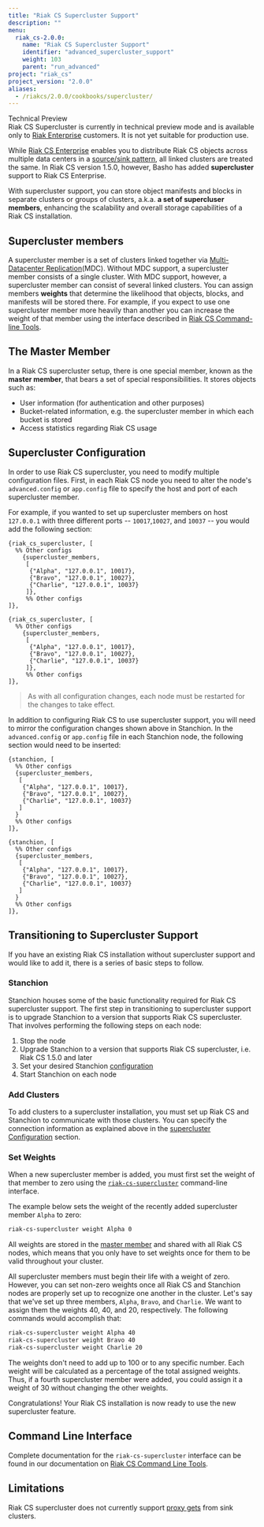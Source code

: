 ```yaml
---
title: "Riak CS Supercluster Support"
description: ""
menu:
  riak_cs-2.0.0:
    name: "Riak CS Supercluster Support"
    identifier: "advanced_supercluster_support"
    weight: 103
    parent: "run_advanced"
project: "riak_cs"
project_version: "2.0.0"
aliases:
  - /riakcs/2.0.0/cookbooks/supercluster/
---
```


<div class="note">
<div class="title">Technical Preview</div>
Riak CS Supercluster is currently in technical preview mode and is
available only to <a href="http://basho.com/riak-enterprise/">Riak
Enterprise</a> customers. It is not yet suitable for production use.
</div>

While [Riak CS Enterprise](http://basho.com/riak-enterprise) enables
you to distribute Riak CS objects across multiple data centers in a
[source/sink pattern](/riak/kv/2.1.3/using/reference/v3-multi-datacenter/architecture), all linked clusters are treated the same. In Riak CS version 1.5.0, however, Basho has added **supercluster** support to Riak CS Enterprise.

With supercluster support, you can store object manifests and blocks in
separate clusters or groups of clusters, a.k.a. **a set of supercluser members**, enhancing the scalability and overall storage capabilities of a Riak CS installation.

## Supercluster members

A supercluster member is a set of clusters linked together via [Multi-Datacenter Replication](/riak/kv/2.1.3/using/reference/v3-multi-datacenter/architecture)\(MDC).
Without MDC support, a supercluster member consists of a single cluster. With MDC support, however, a supercluster member can consist of several linked clusters. You can assign members **weights** that determine the likelihood that objects, blocks, and manifests will be stored there. For example, if you expect to use one supercluster member more heavily than another you can increase the weight of that member using the interface described in [Riak CS Command-line Tools](/riak/cs/2.0.0/cookbooks/command-line-tools).

## The Master Member

In a Riak CS supercluster setup, there is one special member, known as the
**master member**, that bears a set of special responsibilities. It stores
objects such as:

* User information (for authentication and other purposes)
* Bucket-related information, e.g. the supercluster member in which each bucket is
  stored
* Access statistics regarding Riak CS usage

## Supercluster Configuration

In order to use Riak CS supercluster, you need to modify multiple configuration
files. First, in each Riak CS node you need to alter the node's
`advanced.config` or `app.config` file to specify the host and port of each supercluster member.

For example, if you wanted to set up supercluster members on host `127.0.0.1` with three different ports -- `10017`,`10027`, and `10037` -- you would add the following section:

```advancedconfig
{riak_cs_supercluster, [
  %% Other configs
    {supercluster_members,
     [
      {"Alpha", "127.0.0.1", 10017},
      {"Bravo", "127.0.0.1", 10027},
      {"Charlie", "127.0.0.1", 10037}
     ]},
     %% Other configs
]},
```
```appconfig
{riak_cs_supercluster, [
  %% Other configs
    {supercluster_members,
     [
      {"Alpha", "127.0.0.1", 10017},
      {"Bravo", "127.0.0.1", 10027},
      {"Charlie", "127.0.0.1", 10037}
     ]},
     %% Other configs
]},
```

>As with all configuration changes, each node must be restarted for the
changes to take effect.

In addition to configuring Riak CS to use supercluster support, you will need to mirror the configuration changes shown above in Stanchion. In the
`advanced.config` or `app.config` file in each Stanchion node, the following
section would need to be inserted:

```advancedconfig
{stanchion, [
  %% Other configs
  {supercluster_members,
   [
    {"Alpha", "127.0.0.1", 10017},
    {"Bravo", "127.0.0.1", 10027},
    {"Charlie", "127.0.0.1", 10037}
   ]
  }
  %% Other configs
]},
```
```appconfig
{stanchion, [
  %% Other configs
  {supercluster_members,
   [
    {"Alpha", "127.0.0.1", 10017},
    {"Bravo", "127.0.0.1", 10027},
    {"Charlie", "127.0.0.1", 10037}
   ]
  }
  %% Other configs
]},
```

## Transitioning to Supercluster Support

If you have an existing Riak CS installation without supercluster support
and would like to add it, there is a series of basic steps to follow.

### Stanchion

Stanchion houses some of the basic functionality required for Riak CS
supercluster support. The first step in transitioning to supercluster support
is to upgrade Stanchion to a version that supports Riak CS supercluster.
That involves performing the following steps on each node:

1. Stop the node
2. Upgrade Stanchion to a version that supports Riak CS supercluster, i.e.
   Riak CS 1.5.0 and later
3. Set your desired Stanchion [configuration](/riak/cs/2.0.0/cookbooks/configuration/stanchion)
4. Start Stanchion on each node

### Add Clusters

To add clusters to a supercluster installation, you must set up Riak CS and
Stanchion to communicate with those clusters. You can specify the
connection information as explained above in the [supercluster Configuration](#Supercluster-Configuration) section.

### Set Weights

When a new supercluster member is added, you must first set the weight of that member to zero using the [`riak-cs-supercluster`](/riak/cs/2.0.0/cookbooks/command-line-tools) command-line interface. 

The example below sets the weight of the recently added supercluster member `Alpha` to zero:

```bash
riak-cs-supercluster weight Alpha 0
```

All weights are stored in the [master member](#The-Master-Member) and shared with all Riak CS nodes, which means that you only have to set weights once for them to be valid throughout your cluster.

All supercluster members must begin their life with a weight of zero. However, you can set non-zero weights once all Riak CS and Stanchion nodes are properly
set up to recognize one another in the cluster. Let's say that we've set
up three members, `Alpha`, `Bravo`, and `Charlie`. We want to assign them the
weights 40, 40, and 20, respectively. The following commands would
accomplish that:

```bash
riak-cs-supercluster weight Alpha 40
riak-cs-supercluster weight Bravo 40
riak-cs-supercluster weight Charlie 20
```

The weights don't need to add up to 100 or to any specific number. Each
weight will be calculated as a percentage of the total assigned weights.
Thus, if a fourth supercluster member were added, you could assign it a weight of 30 without changing the other weights.

Congratulations! Your Riak CS installation is now ready to use the new
supercluster feature.

## Command Line Interface

Complete documentation for the `riak-cs-supercluster` interface can be found
in our documentation on [Riak CS Command Line Tools](/riak/cs/2.0.0/cookbooks/command-line-tools/#riak-cs-supercluster).

## Limitations

Riak CS supercluster does not currently support [proxy gets](/riak/kv/2.1.3/using/cluster-operations/v3-multi-datacenter/#Riak-CS-MDC-Gets) from
sink clusters.
